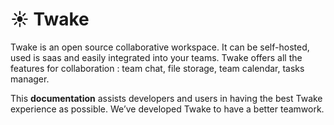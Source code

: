 # ☀️ Twake

Twake is an open source collaborative workspace. It can be self-hosted, used is saas and easily integrated into your teams. Twake offers all the features for collaboration : team chat, file storage, team calendar, tasks manager.

This **documentation** assists developers and users in having the best Twake experience as possible. We’ve developed Twake to have a better teamwork.

